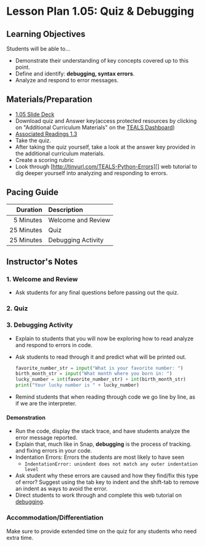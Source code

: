 # Lesson Plan 1.05: Quiz & Debugging

## Learning Objectives

Students will be able to...

* Demonstrate their understanding of key concepts covered up to this point.
* Define and identify: **debugging, syntax errors**.
* Analyze and respond to error messages.

## Materials/Preparation

* [1.05 Slide Deck](https://github.com/TEALSK12/2nd-semester-introduction-to-computer-science/raw/master/units/1_unit/slidedecks/Intro%20Python%201.05%20TEALS.pptx)
* Download quiz and Answer key(access protected resources by clicking on "Additional Curriculum Materials" on the [TEALS Dashboard][])
* [Associated Readings 1.3](https://tealsk12.github.io/2nd-semester-introduction-to-computer-science/readings.md#associatedreadings/1.3)
* Take the quiz.
* After taking the quiz yourself, take a look at the answer key provided in the additional curriculum materials.
* Create a scoring rubric
* Look through [http://tinyurl.com/TEALS-Python-Errors][] web tutorial to dig deeper yourself into analyzing and responding to errors.

## Pacing Guide

| **Duration** | **Description**    |
|-------------:|:-------------------|
|    5 Minutes | Welcome and Review |
|   25 Minutes | Quiz               |
|   25 Minutes | Debugging Activity |

## Instructor's Notes

### 1. Welcome and Review

* Ask students for any final questions before passing out the quiz.

### 2. Quiz

### 3. Debugging Activity

* Explain to students that you will now be exploring how to read analyze and respond to errors in code.

* Ask students to read through it and predict what will be printed out.

  ```Python
  favorite_number_str = input("What is your favorite number: ")
  birth_month_str = input("What month where you born in: ")
  lucky_number = int(favorite_number_str) + int(birth_month_str)
  print("Your lucky number is " + lucky_number)
  ```

* Remind students that when reading through code we go line by line, as if we are the interpreter.

#### Demonstration

* Run the code, display the stack trace, and have students analyze the error message reported.
* Explain that, much like in Snap, **debugging** is the process of tracking. and fixing errors in your code.
* Indentation Errors: Errors the students are most likely to have seen
  * `IndentationError: unindent does not match any outer indentation level`
* Ask student why these errors are caused and how they find/fix this type of error? Suggest using the tab key to indent and the shift-tab to remove an indent as ways to avoid the error.
* Direct students to work through and complete this web tutorial on [debugging][].

### Accommodation/Differentiation

Make sure to provide extended time on the quiz for any students who need extra time.

[TEALS Dashboard]: http://www.tealsk12.org/dashboard

[http://tinyurl.com/TEALS-Python-Errors]: http://interactivepython.org/runestone/static/thinkcspy/Debugging/KnowyourerrorMessages.html
[debugging]: http://interactivepython.org/runestone/static/thinkcspy/Debugging/toctree.html
[example code]: #code-example
